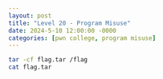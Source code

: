 ```yaml
---
layout: post
title: "Level 20 - Program Misuse"
date: 2024-5-10 12:00:00 -0000
categories: [pwn college, program misuse]
---
```


```bash
tar -cf flag.tar /flag
cat flag.tar
```
